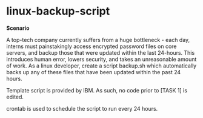 # linux-backup-script

**Scenario**

A top-tech company currently suffers from a huge bottleneck - each day, interns must painstakingly access encrypted password files on core servers, and backup those that were updated within the last 24-hours. This introduces human error, lowers security, and takes an unreasonable amount of work. As a linux developer, create a script backup.sh which automatically backs up any of these files that have been updated within the past 24 hours.

Template script is provided by IBM. As such, no code prior to [TASK 1] is edited.

crontab is used to schedule the script to run every 24 hours.
